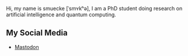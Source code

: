 Hi, my name is smuecke [ˈsmʏkʰə],
I am a PhD student doing research on artificial intelligence and quantum computing.


## My Social Media

* <a rel="me" href="https://sigmoid.social/@smuecke">Mastodon</a>
